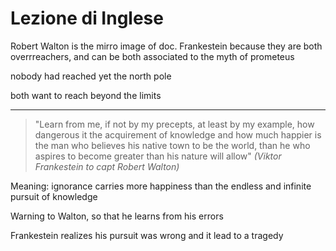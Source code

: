 # Lezione di Inglese


Robert Walton is the mirro image of doc. Frankestein because they are both overrreachers, and can be both associated to the myth of prometeus

nobody had reached yet the north pole

both want to reach beyond the limits

---


> "Learn from me, if not by my precepts, at least by my example, how dangerous it the acquirement of knowledge and how much happier is the man who believes his native town to be the world, than he who aspires to become greater than his nature will allow" 
> _(Viktor Frankestein to capt Robert Walton)_

Meaning: ignorance carries more happiness than the endless and infinite pursuit of knowledge


Warning to Walton, so that he learns from his errors

Frankestein realizes his pursuit was wrong and it lead to a tragedy



<!--stackedit_data:
eyJoaXN0b3J5IjpbMTQzNjg3ODc0MywtMTU5NjQ4MzQxXX0=
-->